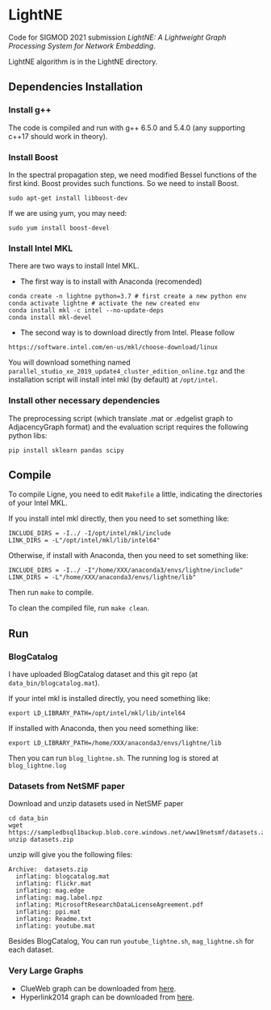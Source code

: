 # LightNE

Code for SIGMOD 2021 submission *LightNE: A Lightweight Graph Processing System for Network Embedding*.

LightNE algorithm is in the LightNE directory.


## Dependencies Installation

### Install g++
The code is compiled and run with g++ 6.5.0 and 5.4.0 (any supporting c++17 should work in theory).

### Install Boost
In the spectral propagation step, we need modified Bessel functions of the first kind. Boost provides such functions. So we need to install Boost.
```
sudo apt-get install libboost-dev
```

If we are using yum, you may need:
```
sudo yum install boost-devel
```

### Install Intel MKL

There are two ways to install Intel MKL. 

* The first way is to install with Anaconda (recomended)
```
conda create -n lightne python=3.7 # first create a new python env
conda activate lightne # activate the new created env
conda install mkl -c intel --no-update-deps
conda install mkl-devel
```

* The second way is to download directly from Intel. Please follow
```
https://software.intel.com/en-us/mkl/choose-download/linux
```
You will download something named `parallel_studio_xe_2019_update4_cluster_edition_online.tgz` and the installation script will install intel mkl (by default) at `/opt/intel`.


### Install other necessary dependencies

The preprocessing script (which translate .mat or .edgelist graph to AdjacencyGraph format) and the evaluation script requires the following python libs:
```
pip install sklearn pandas scipy
```

## Compile
To compile Ligne, you need to edit `Makefile` a little, indicating the directories of your Intel MKL. 

If you install intel mkl directly, then you need to set something like:
```
INCLUDE_DIRS = -I../ -I/opt/intel/mkl/include
LINK_DIRS = -L"/opt/intel/mkl/lib/intel64"
```
Otherwise, if install with Anaconda, then you need to set something like:
```
INCLUDE_DIRS = -I../ -I"/home/XXX/anaconda3/envs/lightne/include"
LINK_DIRS = -L"/home/XXX/anaconda3/envs/lightne/lib"
```

Then run `make` to compile.

To clean the compiled file, run `make clean`.

## Run


### BlogCatalog

I have uploaded BlogCatalog dataset and this git repo (at `data_bin/blogcatalog.mat`). 

If your intel mkl is installed directly, you need something like:
```
export LD_LIBRARY_PATH=/opt/intel/mkl/lib/intel64
```
If installed with Anaconda, then you need something like:
```
export LD_LIBRARY_PATH=/home/XXX/anaconda3/envs/lightne/lib
```

Then you can run `blog_lightne.sh`. The running log is stored at `blog_lightne.log`


### Datasets from NetSMF paper

Download and unzip datasets used in NetSMF paper
```
cd data_bin
wget https://sampledbsql1backup.blob.core.windows.net/www19netsmf/datasets.zip
unzip datasets.zip
```

unzip will give you the following files:
```
Archive:  datasets.zip
  inflating: blogcatalog.mat
  inflating: flickr.mat
  inflating: mag.edge
  inflating: mag.label.npz
  inflating: MicrosoftResearchDataLicenseAgreement.pdf
  inflating: ppi.mat
  inflating: Readme.txt
  inflating: youtube.mat
```

Besides BlogCatalog, You can run `youtube_lightne.sh`, `mag_lightne.sh` for each dataset.

### Very Large Graphs

* ClueWeb graph can be downloaded from [here](http://law.di.unimi.it/webdata/clueweb12/).
* Hyperlink2014 graph can be downloaded from [here](http://webdatacommons.org/hyperlinkgraph/2014-04/download.html).

